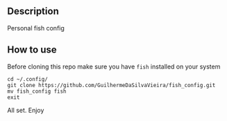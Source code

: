 ## Description

Personal fish config


## How to use

Before cloning this repo make sure you have `fish` installed on your system
```
cd ~/.config/
git clone https://github.com/GuilhermeDaSilvaVieira/fish_config.git
mv fish_config fish
exit
```
All set. Enjoy
